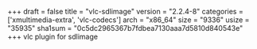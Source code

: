 +++
draft = false
title = "vlc-sdlimage"
version = "2.2.4-8"
categories = ['xmultimedia-extra', 'vlc-codecs']
arch = "x86_64"
size = "9336"
usize = "35935"
sha1sum = "0c5dc2965367b7fdbea7130aaa7d5810d840543e"
+++
vlc plugin for sdlimage